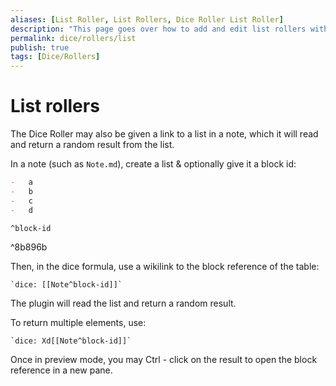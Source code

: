 ```yaml
---
aliases: [List Roller, List Rollers, Dice Roller List Roller]
description: "This page goes over how to add and edit list rollers within Obsidian."
permalink: dice/rollers/list
publish: true
tags: [Dice/Rollers]
---
```


# List rollers

The Dice Roller may also be given a link to a list in a note, which it will read and return a random result from the list.

In a note (such as `Note.md`), create a list & optionally give it a block id:

```markdown
-   a
-   b
-   c
-   d

^block-id
```

^8b896b

Then, in the dice formula, use a wikilink to the block reference of the table:

`` `dice: [[Note^block-id]]` ``

The plugin will read the list and return a random result.

To return multiple elements, use:

`` `dice: Xd[[Note^block-id]]` ``

Once in preview mode, you may Ctrl - click on the result to open the block reference in a new pane.

